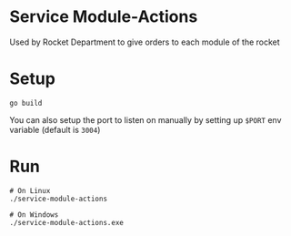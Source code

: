 # Service Module-Actions
Used by Rocket Department to give orders to each module of the rocket

# Setup
`go build`

You can also setup the port to listen on manually by setting up `$PORT` env variable (default is `3004`)

# Run
```
# On Linux
./service-module-actions

# On Windows
./service-module-actions.exe
```
